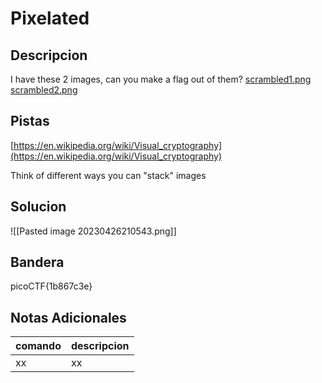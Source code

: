# Pixelated

## Descripcion
I have these 2 images, can you make a flag out of them? [scrambled1.png](https://mercury.picoctf.net/static/1594c3f1980e3fb93df09a6d02f53904/scrambled1.png) [scrambled2.png](https://mercury.picoctf.net/static/1594c3f1980e3fb93df09a6d02f53904/scrambled2.png)

## Pistas
[https://en.wikipedia.org/wiki/Visual_cryptography](https://en.wikipedia.org/wiki/Visual_cryptography)

Think of different ways you can "stack" images

## Solucion 
![[Pasted image 20230426210543.png]]
## Bandera
picoCTF{1b867c3e}

## Notas Adicionales 
|comando|descripcion|
|---|---|
|xx|xx|
